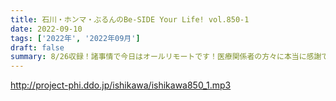 ```yaml
---
title: 石川・ホンマ・ぶるんのBe-SIDE Your Life! vol.850-1
date: 2022-09-10
tags: ['2022年', '2022年09月']
draft: false
summary: 8/26収録！諸事情で今日はオールリモートです！医療関係者の方々に本当に感謝です
---
```


http://project-phi.ddo.jp/ishikawa/ishikawa850_1.mp3
